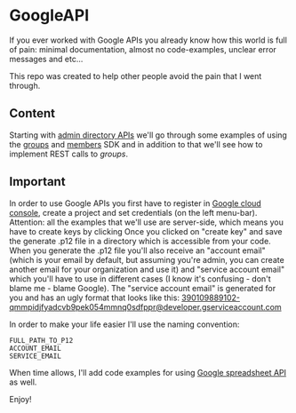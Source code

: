 # GoogleAPI

If you ever worked with Google APIs you already know how this world is full of pain:
minimal documentation, almost no code-examples, unclear error messages and etc...

This repo was created to help other people avoid the pain that I went through.

## Content

Starting with [admin directory APIs](https://developers.google.com/admin-sdk/directory/) we'll go through some examples of using the [groups](https://developers.google.com/admin-sdk/directory/v1/reference/groups) and [members](https://developers.google.com/admin-sdk/directory/v1/reference/members) SDK and in addition to that we'll see how to implement REST calls to *groups*.

## Important
In order to use Google APIs you first have to register in [Google cloud console](https://console.developers.google.com/), create a project and set credentials (on the left menu-bar). Attention: all the examples that we'll use are server-side, which means you have to create keys by clicking 
Once you clicked on "create key" and save the generate .p12 file in a directory which is accessible from your code. When you generate the .p12 file you'll also receive an "account email" (which is your email by default, but assuming you're admin, you can create another email for your organization and use it) and "service account email" which you'll have to use in different cases (I know it's confusing - don't blame me - blame Google). The "service account email" is generated for you and has an ugly format that looks like this: 390109889102-qmmpidjfyadcvb9pek054mmnq0sdfppr@developer.gserviceaccount.com

In order to make your life easier I'll use the naming convention: 
```
FULL_PATH_TO_P12
ACCOUNT_EMAIL
SERVICE_EMAIL
```

When time allows, I'll add code examples for using [Google spreadsheet API](https://developers.google.com/google-apps/spreadsheets/) as well.

Enjoy!